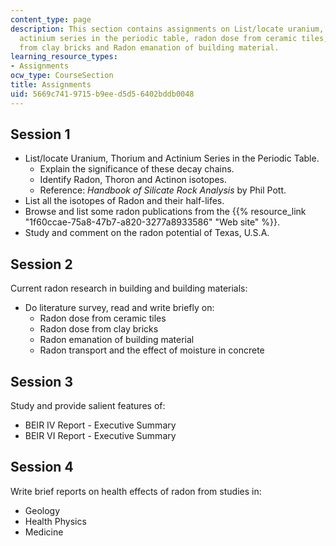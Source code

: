 ```yaml
---
content_type: page
description: This section contains assignments on List/locate uranium, thorium and
  actinium series in the periodic table, radon dose from ceramic tiles, radon dose
  from clay bricks and Radon emanation of building material.
learning_resource_types:
- Assignments
ocw_type: CourseSection
title: Assignments
uid: 5669c741-9715-b9ee-d5d5-6402bddb0048
---
```


Session 1
---------

*   List/locate Uranium, Thorium and Actinium Series in the Periodic Table.
    *   Explain the significance of these decay chains.
    *   Identify Radon, Thoron and Actinon isotopes.
    *   Reference: _Handbook of Silicate Rock Analysis_ by Phil Pott.
*   List all the isotopes of Radon and their half-lifes.
*   Browse and list some radon publications from the {{% resource_link "1f60ccae-75a8-47b7-a820-3277a8933586" "Web site" %}}.
*   Study and comment on the radon potential of Texas, U.S.A.

Session 2
---------

Current radon research in building and building materials:

*   Do literature survey, read and write briefly on:
    *   Radon dose from ceramic tiles
    *   Radon dose from clay bricks
    *   Radon emanation of building material
    *   Radon transport and the effect of moisture in concrete

Session 3
---------

Study and provide salient features of:

*   BEIR IV Report - Executive Summary
*   BEIR VI Report - Executive Summary

Session 4
---------

Write brief reports on health effects of radon from studies in:

*   Geology
*   Health Physics
*   Medicine
